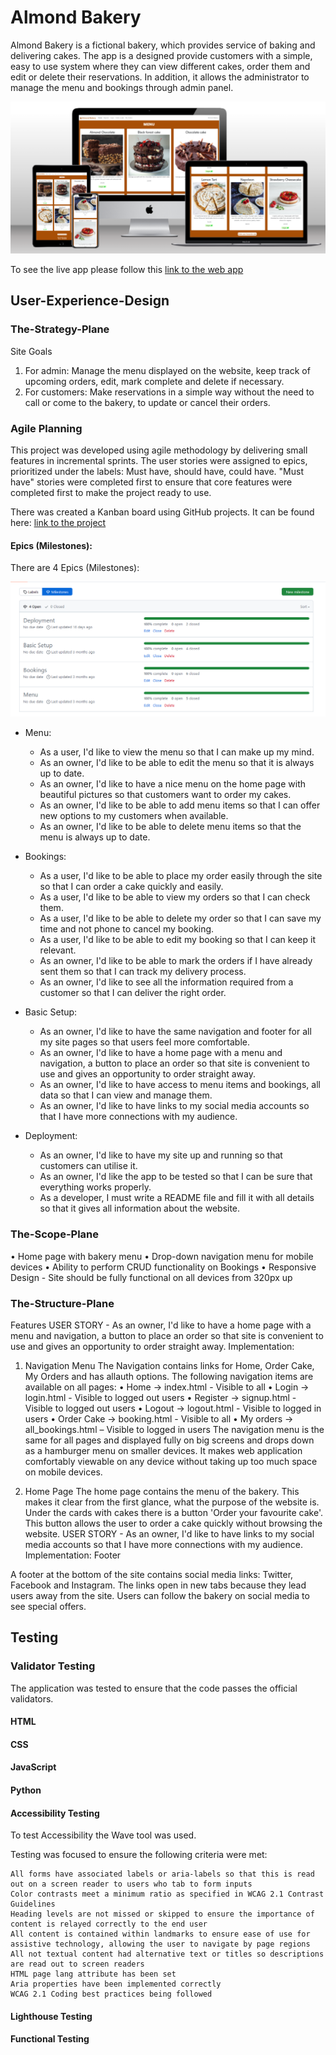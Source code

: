 # Almond Bakery
Almond Bakery is a fictional bakery, which provides service of baking and delivering cakes. The app is a designed provide customers with a simple, easy to use system where they can view different cakes, order them and edit or delete their reservations. In addition, it allows the administrator to manage the menu and bookings through admin panel. 


<img src="media/mockup.png" alt="app mockapp">

To see the live app please follow this <a href="https://almond-bakery-f92f9dfc55d0.herokuapp.com/" target="_blank"> link to the web app</a>

## User-Experience-Design

### The-Strategy-Plane

Site Goals
1)	For admin: Manage the menu displayed on the website, keep track of upcoming orders, edit, mark complete and delete if necessary.
2)	For customers: Make reservations in a simple way without the need to call or come to the bakery, to update or cancel their orders.

### Agile Planning
This project was developed using agile methodology by delivering small features in incremental sprints.
The user stories were assigned to epics, prioritized under the labels: Must have, should have, could have. 
"Must have" stories were completed first to ensure that core features were completed first to make the project ready to use. 

There was created a Kanban board using GitHub projects. 
It can be found here: <a href="https://github.com/users/Natalitta/projects/7" target="_blank">link to the project</a>

#### Epics (Milestones):
There are 4 Epics (Milestones):

<img src="media/milestones.png" alt="project milestones">

* Menu:
    * As a user, I'd like to view the menu so that I can make up my mind.
    * As an owner, I'd like to be able to edit the menu so that it is always up to date.
    * As an owner, I'd like to have a nice menu on the home page with beautiful pictures so that customers want to order my cakes.
    * As an owner, I'd like to be able to add menu items so that I can offer new options to my customers when available.
    * As an owner, I'd like to be able to delete menu items so that the menu is always up to date.

* Bookings:
    * As a user, I'd like to be able to place my order easily through the site so that I can order a cake quickly and easily.
    * As a user, I'd like to be able to view my orders so that I can check them.
    * As a user, I'd like to be able to delete my order so that I can save my time and not phone to cancel my booking.
    * As a user, I'd like to be able to edit my booking so that I can keep it relevant.
    * As an owner, I'd like to be able to mark the orders if I have already sent them so that I can track my delivery process.    
    * As an owner, I'd like to see all the information required from a customer so that I can deliver the right order.

* Basic Setup:
    * As an owner, I'd like to have the same navigation and footer for all my site pages so that users feel more comfortable.
    * As an owner, I'd like to have a home page with a menu and navigation, a button to place an order so that site is convenient to use and gives an opportunity to order straight away.
    * As an owner, I'd like to have access to menu items and bookings, all data so that I can view and manage them.
    * As an owner, I'd like to have links to my social media accounts so that I have more connections with my audience.

* Deployment:
    * As an owner, I'd like to have my site up and running so that customers can utilise it.
    * As an owner, I'd like the app to be tested so that I can be sure that everything works properly.
    * As a developer, I must write a README file and fill it with all details so that it gives all information about the website.

### The-Scope-Plane

•	Home page with bakery menu 
•	Drop-down navigation menu for mobile devices
•	Ability to perform CRUD functionality on Bookings 
•	Responsive Design - Site should be fully functional on all devices from 320px up

### The-Structure-Plane
Features
USER STORY - As an owner, I'd like to have a home page with a menu and navigation, a button to place an order so that site is convenient to use and gives an opportunity to order straight away.
Implementation:
1)	Navigation Menu
The Navigation contains links for Home, Order Cake, My Orders and has allauth options.
The following navigation items are available on all pages:
•	Home -> index.html - Visible to all
•	Login -> login.html - Visible to logged out users
•	Register -> signup.html - Visible to logged out users
•	Logout -> logout.html - Visible to logged in users 
•	Order Cake -> booking.html - Visible to all 
•	My orders -> all_bookings.html – Visible to logged in users
The navigation menu is the same for all pages and displayed fully on big screens and drops down as a hamburger menu on smaller devices. It makes web application comfortably viewable on any device without taking up too much space on mobile devices.

2)	Home Page
The home page contains the menu of the bakery. This makes it clear from the first glance, what the purpose of the website is.
Under the cards with cakes there is a button 'Order your favourite cake'. This button allows the user to order a cake quickly without browsing the website.
USER STORY - As an owner, I'd like to have links to my social media accounts so that I have more connections with my audience.
Implementation:
Footer

A footer at the bottom of the site contains social media links: Twitter, Facebook and Instagram. The links open in new tabs because they lead users away from the site. Users can follow the bakery on social media to see special offers. 


## Testing
### Validator Testing
The application was tested to ensure that the code passes the official validators.
#### HTML

#### CSS
#### JavaScript
#### Python
#### Accessibility Testing

To test Accessibility the Wave tool was used.

Testing was focused to ensure the following criteria were met:

    All forms have associated labels or aria-labels so that this is read out on a screen reader to users who tab to form inputs
    Color contrasts meet a minimum ratio as specified in WCAG 2.1 Contrast Guidelines
    Heading levels are not missed or skipped to ensure the importance of content is relayed correctly to the end user
    All content is contained within landmarks to ensure ease of use for assistive technology, allowing the user to navigate by page regions
    All not textual content had alternative text or titles so descriptions are read out to screen readers
    HTML page lang attribute has been set
    Aria properties have been implemented correctly
    WCAG 2.1 Coding best practices being followed

#### Lighthouse Testing
#### Functional Testing